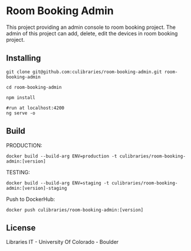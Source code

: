 # Room Booking Admin

This project providing an admin console to room booking project.
The admin of this project can add, delete, edit the devices in room booking project.

## Installing
```
git clone git@github.com:culibraries/room-booking-admin.git room-booking-admin

cd room-booking-admin

npm install

#run at localhost:4200
ng serve -o
```


## Build
PRODUCTION:
```
docker build --build-arg ENV=production -t culibraries/room-booking-admin:[version]
```
TESTING:
```
docker build --build-arg ENV=staging -t culibraries/room-booking-admin:[version]-staging
```
Push to DockerHub:
```
docker push culibraries/room-booking-admin:[version]
```

## License

Libraries IT - University Of Colorado - Boulder
